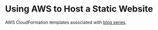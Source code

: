 # Using AWS to Host a Static Website
AWS CloudFormation templates associated with [blog series](https://renegade.cloud/tags/website/).
